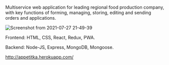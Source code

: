Multiservice web application for leading regional food production company, with key functions of forming, managing, storing, editing and sending orders and applications.

![Screenshot from 2021-07-27 21-49-39](https://user-images.githubusercontent.com/65451356/127211236-bac9d82d-57b0-4622-946e-aba7f7b47d22.png)

Frontend: HTML, CSS, React, Redux, PWA.

Backend: Node-JS, Express, MongoDB, Mongoose.

http://appetitka.herokuapp.com/


